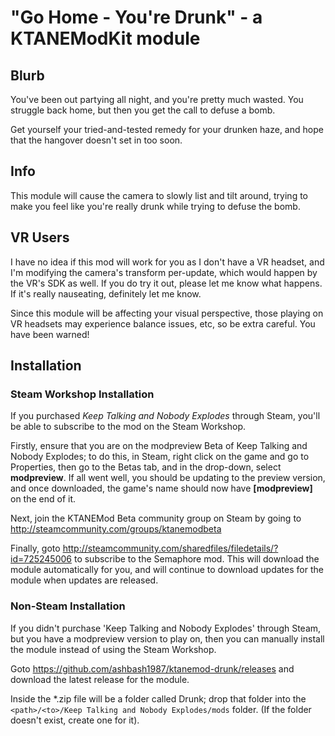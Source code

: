 # "Go Home - You're Drunk" - a KTANEModKit module

## Blurb
You've been out partying all night, and you're pretty much wasted. You struggle back home, but then you get the call to defuse a bomb.

Get yourself your tried-and-tested remedy for your drunken haze, and hope that the hangover doesn't set in too soon.

## Info
This module will cause the camera to slowly list and tilt around, trying to make you feel like you're really drunk while trying to defuse the bomb.

## VR Users
I have no idea if this mod will work for you as I don't have a VR headset, and I'm modifying the camera's transform per-update, which would happen by the VR's SDK as well. If you do try it out, please let me know what happens. If it's really nauseating, definitely let me know.

Since this module will be affecting your visual perspective, those playing on VR headsets may experience balance issues, etc, so be extra careful. You have been warned!

## Installation

### Steam Workshop Installation

If you purchased _Keep Talking and Nobody Explodes_ through Steam, you'll be able to subscribe to the mod on the Steam Workshop.

Firstly, ensure that you are on the modpreview Beta of Keep Talking and Nobody Explodes; to do this, in Steam, right click on the game and go to Properties, then go to the Betas tab, and in the drop-down, select __modpreview__. If all went well, you should be updating to the preview version, and once downloaded, the game's name should now have __[modpreview]__ on the end of it.

Next, join the KTANEMod Beta community group on Steam by going to http://steamcommunity.com/groups/ktanemodbeta

Finally, goto http://steamcommunity.com/sharedfiles/filedetails/?id=725245006 to subscribe to the Semaphore mod. This will download the module automatically for you, and will continue to download updates for the module when updates are released.

### Non-Steam Installation

If you didn't purchase 'Keep Talking and Nobody Explodes' through Steam, but you have a modpreview version to play on, then you can manually install the module instead of using the Steam Workshop.

Goto https://github.com/ashbash1987/ktanemod-drunk/releases and download the latest release for the module.

Inside the *.zip file will be a folder called Drunk; drop that folder into the `<path>/<to>/Keep Talking and Nobody Explodes/mods` folder. (If the folder doesn't exist, create one for it).
